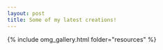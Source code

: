 ```yaml
---
layout: post
title: Some of my latest creations!
---
```


{% include omg_gallery.html folder="resources" %}
